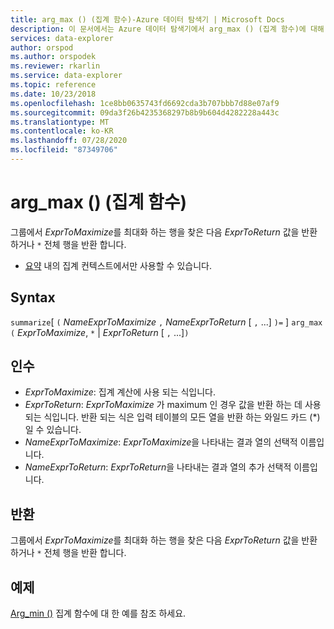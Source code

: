 ```yaml
---
title: arg_max () (집계 함수)-Azure 데이터 탐색기 | Microsoft Docs
description: 이 문서에서는 Azure 데이터 탐색기에서 arg_max () (집계 함수)에 대해 설명 합니다.
services: data-explorer
author: orspod
ms.author: orspodek
ms.reviewer: rkarlin
ms.service: data-explorer
ms.topic: reference
ms.date: 10/23/2018
ms.openlocfilehash: 1ce8bb0635743fd6692cda3b707bbb7d88e07af9
ms.sourcegitcommit: 09da3f26b4235368297b8b9b604d4282228a443c
ms.translationtype: MT
ms.contentlocale: ko-KR
ms.lasthandoff: 07/28/2020
ms.locfileid: "87349706"
---
```

# <a name="arg_max-aggregation-function"></a>arg_max () (집계 함수)

그룹에서 *ExprToMaximize*를 최대화 하는 행을 찾은 다음 *ExprToReturn* 값을 반환 하거나 `*` 전체 행을 반환 합니다.

* [요약](summarizeoperator.md) 내의 집계 컨텍스트에서만 사용할 수 있습니다.

## <a name="syntax"></a>Syntax

`summarize`[ `(` *NameExprToMaximize* `,` *NameExprToReturn* [ `,` ...] `)=` ] `arg_max` `(` *ExprToMaximize*, `*`  |  *ExprToReturn* [ `,` ...]`)`

## <a name="arguments"></a>인수

* *ExprToMaximize*: 집계 계산에 사용 되는 식입니다. 
* *ExprToReturn*: *ExprToMaximize* 가 maximum 인 경우 값을 반환 하는 데 사용 되는 식입니다. 반환 되는 식은 입력 테이블의 모든 열을 반환 하는 와일드 카드 (*) 일 수 있습니다.
* *NameExprToMaximize*: *ExprToMaximize*을 나타내는 결과 열의 선택적 이름입니다.
* *NameExprToReturn*: *ExprToReturn*을 나타내는 결과 열의 추가 선택적 이름입니다.

## <a name="returns"></a>반환

그룹에서 *ExprToMaximize*를 최대화 하는 행을 찾은 다음 *ExprToReturn* 값을 반환 하거나 `*` 전체 행을 반환 합니다.

## <a name="examples"></a>예제

[Arg_min ()](arg-min-aggfunction.md) 집계 함수에 대 한 예를 참조 하세요.